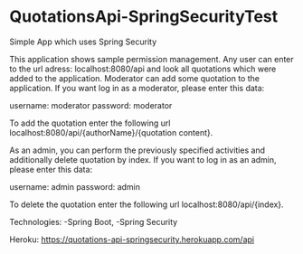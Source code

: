 # QuotationsApi-SpringSecurityTest
Simple App which uses Spring Security

This application shows sample permission management.
Any user can enter to the url adress: localhost:8080/api and look all quotations which were added to the application.
Moderator can add some quotation to the application. If you want log in as a moderator, please enter this data:

username: moderator
password: moderator

To add the quotation enter the following url localhost:8080/api/{authorName}/{quotation content}.

As an admin, you can perform the previously specified activities and additionally delete quotation by index. If you want to log in as an admin, please enter this data:

username: admin
password: admin

To delete the quotation enter the following url localhost:8080/api/{index}.

Technologies:
-Spring Boot,
-Spring Security

Heroku: https://quotations-api-springsecurity.herokuapp.com/api
